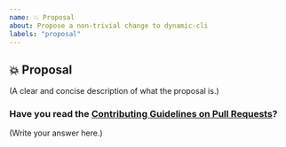 ```yaml
---
name: 💥 Proposal
about: Propose a non-trivial change to dynamic-cli
labels: "proposal"
---
```


## 💥 Proposal

(A clear and concise description of what the proposal is.)

### Have you read the [Contributing Guidelines on Pull Requests](https://github.com/rpotter12/whatsapp-play/blob/master/CONTRIBUTING.md#reporting-new-issues)?

(Write your answer here.)
